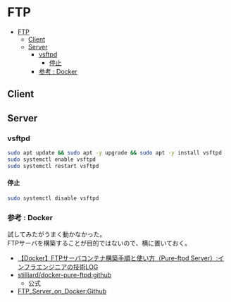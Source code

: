 # FTP

- [FTP](#ftp)
  - [Client](#client)
  - [Server](#server)
    - [vsftpd](#vsftpd)
      - [停止](#停止)
    - [参考 : Docker](#参考--docker)

## Client


## Server

### vsftpd

``` bash
sudo apt update && sudo apt -y upgrade && sudo apt -y install vsftpd
sudo systemctl enable vsftpd
sudo systemctl restart vsftpd
```

#### 停止

``` bash
sudo systemctl disable vsftpd
```

### 参考 : Docker

試してみたがうまく動かなかった。  
FTPサーバを構築することが目的ではないので、横に置いておく。  

- [【Docker】FTPサーバコンテナ構築手順と使い方（Pure-ftpd Server）:インフラエンジニアの技術LOG](https://genchan.net/it/virtualization/docker/13815/)
- [stilliard/docker-pure-ftpd:github](https://github.com/stilliard/docker-pure-ftpd)
  - 公式
- [FTP_Server_on_Docker:Github](https://github.com/SampleUser0001/FTP_Server_on_Docker)